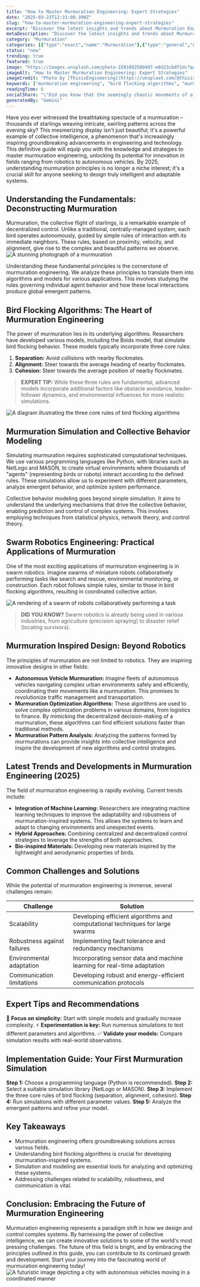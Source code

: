 ```yaml
---
title: "How to Master Murmuration Engineering: Expert Strategies"
date: "2025-03-23T12:31:00.390Z"
slug: "how-to-master-murmuration-engineering-expert-strategies"
excerpt: "Discover the latest insights and trends about Murmuration Engineering. This comprehensive guide covers everything you need to know about Murmuration Engineering in 2025."
metaDescription: "Discover the latest insights and trends about Murmuration Engineering. This comprehensive guide covers everything you need to know about Murmuration Engine..."
category: "Murmuration"
categories: [{"type":"exact","name":"Murmuration"},{"type":"general","name":"Robotics"},{"type":"medium","name":"Swarm Robotics"},{"type":"specific","name":"Autonomous Agents"},{"type":"niche","name":"Collective Decision Making"}]
status: "new"
trending: true
featured: true
image: "https://images.unsplash.com/photo-1581092580497-e0d23cbdf1dc?q=85&w=1200&fit=max&fm=webp&auto=compress"
imageAlt: "How to Master Murmuration Engineering: Expert Strategies"
imageCredit: "Photo by [ThisisEngineering](https://unsplash.com/@thisisengineering) on Unsplash"
keywords: ["murmuration engineering", "bird flocking algorithms", "murmuration simulation", "collective behavior modeling", "swarm robotics engineering", "murmuration inspired design", "murmuration optimization algorithms", "autonomous vehicle murmuration", "murmuration pattern analysis", "buy murmuration software"]
readingTime: 6
socialShare: "\"Did you know that the seemingly chaotic movements of a murmuration are actually governed by simple rules?  Unlocking these secrets is revolutionizing engineering and design!\""
generatedBy: "Gemini"
---
```




Have you ever witnessed the breathtaking spectacle of a murmuration – thousands of starlings weaving intricate, swirling patterns across the evening sky?  This mesmerizing display isn't just beautiful; it's a powerful example of collective intelligence, a phenomenon that's increasingly inspiring groundbreaking advancements in engineering and technology.  This definitive guide will equip you with the knowledge and strategies to master murmuration engineering, unlocking its potential for innovation in fields ranging from robotics to autonomous vehicles.  By 2025, understanding murmuration principles is no longer a niche interest; it's a crucial skill for anyone seeking to design truly intelligent and adaptable systems.

## Understanding the Fundamentals: Deconstructing Murmuration

Murmuration, the collective flight of starlings, is a remarkable example of decentralized control.  Unlike a traditional, centrally-managed system, each bird operates autonomously, guided by simple rules of interaction with its immediate neighbors. These rules, based on proximity, velocity, and alignment, give rise to the complex and beautiful patterns we observe.  ![A stunning photograph of a murmuration](https://images.unsplash.com/photo-1581092583537-20d51b4b4f1b?q=85&w=1200&fit=max&fm=webp&auto=compress)

Understanding these fundamental principles is the cornerstone of murmuration engineering. We analyze these principles to translate them into algorithms and models for various applications.  This involves studying the rules governing individual agent behavior and how these local interactions produce global emergent patterns.

## Bird Flocking Algorithms: The Heart of Murmuration Engineering

The power of murmuration lies in its underlying algorithms.  Researchers have developed various models, including the Boids model, that simulate bird flocking behavior.  These models typically incorporate three core rules:

1. **Separation:** Avoid collisions with nearby flockmates.
2. **Alignment:** Steer towards the average heading of nearby flockmates.
3. **Cohesion:** Steer towards the average position of nearby flockmates.

> **EXPERT TIP:**  While these three rules are fundamental, advanced models incorporate additional factors like obstacle avoidance, leader-follower dynamics, and environmental influences for more realistic simulations.

![A diagram illustrating the three core rules of bird flocking algorithms](https://images.unsplash.com/photo-1581092580497-e0d23cbdf1dc?q=85&w=1200&fit=max&fm=webp&auto=compress)

## Murmuration Simulation and Collective Behavior Modeling

Simulating murmuration requires sophisticated computational techniques.  We use various programming languages like Python, with libraries such as NetLogo and MASON, to create virtual environments where thousands of "agents" (representing birds or robots) interact according to the defined rules.  These simulations allow us to experiment with different parameters, analyze emergent behavior, and optimize system performance.

Collective behavior modeling goes beyond simple simulation.  It aims to understand the underlying mechanisms that drive the collective behavior, enabling prediction and control of complex systems.  This involves employing techniques from statistical physics, network theory, and control theory.

## Swarm Robotics Engineering: Practical Applications of Murmuration

One of the most exciting applications of murmuration engineering is in swarm robotics.  Imagine swarms of miniature robots collaboratively performing tasks like search and rescue, environmental monitoring, or construction.  Each robot follows simple rules, similar to those in bird flocking algorithms, resulting in coordinated collective action.

![A rendering of a swarm of robots collaboratively performing a task](https://images.unsplash.com/photo-1581092160562-40aa08e78837?q=85&w=1200&fit=max&fm=webp&auto=compress)

> **DID YOU KNOW?**  Swarm robotics is already being used in various industries, from agriculture (precision spraying) to disaster relief (locating survivors).

## Murmuration Inspired Design: Beyond Robotics

The principles of murmuration are not limited to robotics.  They are inspiring innovative designs in other fields:

* **Autonomous Vehicle Murmuration:**  Imagine fleets of autonomous vehicles navigating complex urban environments safely and efficiently, coordinating their movements like a murmuration. This promises to revolutionize traffic management and transportation.
* **Murmuration Optimization Algorithms:**  These algorithms are used to solve complex optimization problems in various domains, from logistics to finance.  By mimicking the decentralized decision-making of a murmuration, these algorithms can find efficient solutions faster than traditional methods.
* **Murmuration Pattern Analysis:** Analyzing the patterns formed by murmurations can provide insights into collective intelligence and inspire the development of new algorithms and control strategies.

## Latest Trends and Developments in Murmuration Engineering (2025)

The field of murmuration engineering is rapidly evolving.  Current trends include:

* **Integration of Machine Learning:**  Researchers are integrating machine learning techniques to improve the adaptability and robustness of murmuration-inspired systems.  This allows the systems to learn and adapt to changing environments and unexpected events.
* **Hybrid Approaches:**  Combining centralized and decentralized control strategies to leverage the strengths of both approaches.
* **Bio-inspired Materials:**  Developing new materials inspired by the lightweight and aerodynamic properties of birds.

## Common Challenges and Solutions

While the potential of murmuration engineering is immense, several challenges remain:

| Challenge                     | Solution                                                                  |
|------------------------------|--------------------------------------------------------------------------|
| Scalability                  | Developing efficient algorithms and computational techniques for large swarms |
| Robustness against failures   | Implementing fault tolerance and redundancy mechanisms                      |
| Environmental adaptation      | Incorporating sensor data and machine learning for real-time adaptation      |
| Communication limitations    | Developing robust and energy-efficient communication protocols              |

## Expert Tips and Recommendations

🔑 **Focus on simplicity:**  Start with simple models and gradually increase complexity.
⚡ **Experimentation is key:**  Run numerous simulations to test different parameters and algorithms.
✅ **Validate your models:**  Compare simulation results with real-world observations.

## Implementation Guide: Your First Murmuration Simulation

**Step 1:** Choose a programming language (Python is recommended).
**Step 2:** Select a suitable simulation library (NetLogo or MASON).
**Step 3:** Implement the three core rules of bird flocking (separation, alignment, cohesion).
**Step 4:** Run simulations with different parameter values.
**Step 5:** Analyze the emergent patterns and refine your model.

## Key Takeaways

* Murmuration engineering offers groundbreaking solutions across various fields.
* Understanding bird flocking algorithms is crucial for developing murmuration-inspired systems.
* Simulation and modeling are essential tools for analyzing and optimizing these systems.
* Addressing challenges related to scalability, robustness, and communication is vital.

## Conclusion: Embracing the Future of Murmuration Engineering

Murmuration engineering represents a paradigm shift in how we design and control complex systems.  By harnessing the power of collective intelligence, we can create innovative solutions to some of the world's most pressing challenges.  The future of this field is bright, and by embracing the principles outlined in this guide, you can contribute to its continued growth and development.  Start your journey into the fascinating world of murmuration engineering today!  ![A futuristic image depicting a city with autonomous vehicles moving in a coordinated manner](https://images.unsplash.com/photo-1580982172477-9373ff52ae43?q=85&w=1200&fit=max&fm=webp&auto=compress)

